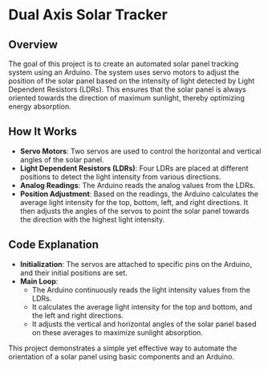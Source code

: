 # Dual Axis Solar Tracker

## Overview

The goal of this project is to create an automated solar panel tracking system using an Arduino.
The system uses servo motors to adjust the position of the solar panel based on the intensity of 
light detected by Light Dependent Resistors (LDRs). This ensures that the solar panel is always oriented
towards the direction of maximum sunlight, thereby optimizing energy absorption.

## How It Works

- **Servo Motors**: Two servos are used to control the horizontal and vertical angles of the solar panel.
- **Light Dependent Resistors (LDRs)**: Four LDRs are placed at different positions to detect the light intensity from various directions.
- **Analog Readings**: The Arduino reads the analog values from the LDRs.
- **Position Adjustment**: Based on the readings, the Arduino calculates the average light intensity for the top, bottom, left, and right directions. It then adjusts the angles of the servos to point the solar panel towards the direction with the highest light intensity.

## Code Explanation

- **Initialization**: The servos are attached to specific pins on the Arduino, and their initial positions are set.
- **Main Loop**: 
  - The Arduino continuously reads the light intensity values from the LDRs.
  - It calculates the average light intensity for the top and bottom, and the left and right directions.
  - It adjusts the vertical and horizontal angles of the solar panel based on these averages to maximize sunlight absorption.

This project demonstrates a simple yet effective way to automate the orientation of a solar panel using basic components and an Arduino.
